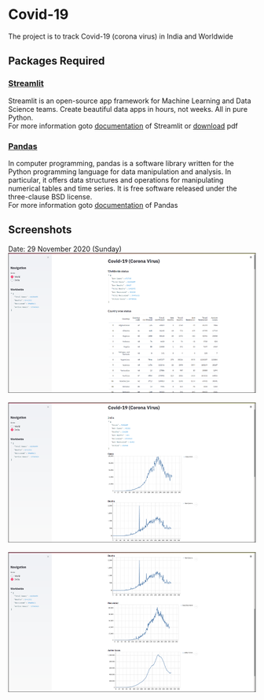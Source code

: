 # Covid-19
The project is to track Covid-19 (corona virus) in India and Worldwide

## Packages Required
### [Streamlit](https://www.streamlit.io/)
Streamlit is an open-source app framework for Machine Learning and Data Science teams. Create beautiful data apps in hours, not weeks. All in pure Python.<br>
For more information goto [documentation](https://docs.streamlit.io/en/stable/) of Streamlit or [download](https://docs.streamlit.io/_/downloads/en/latest/pdf/) pdf <br>
### [Pandas](https://pandas.pydata.org/)
In computer programming, pandas is a software library written for the Python programming language for data manipulation and analysis. In particular, it offers data structures and operations for manipulating numerical tables and time series. It is free software released under the three-clause BSD license. <br>
For more information goto [documentation](https://pandas.pydata.org/docs/) of Pandas <br>
## Screenshots
Date: 29 November 2020 (Sunday)
![001](https://github.com/arabind-meher/Covid-19/blob/master/screenshots/001.png) <br> <br>
![002](https://github.com/arabind-meher/Covid-19/blob/master/screenshots/002.png) <br> <br>
![003](https://github.com/arabind-meher/Covid-19/blob/master/screenshots/003.png)
